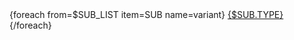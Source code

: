 <div class="snap-scroll-container mb-1 d-flex justify-content-center" data-toggle="snap-scroll">
    <div class="snap-scroll">
    {foreach from=$SUB_LIST item=SUB name=variant}
        <a href="javascript:void(0);"
        id="{$SUB.TYPE_ID}"
        data-id="{$SUB.TYPE_ID}"
        data-subproduct-id="{$SUB.ID}"
        data-pid="{$P.ID}"
        data-target="{$P.ID}{$BLOCK.ID}"
        data-type="{$SUB.TYPE}"
        data-code="{$SUB.CODE}"
        data-price="{$SUB.PRICE}"
        data-stock="{$SUB.STOCK}"
        data-barcode="{$SUB.BARCODE}"
        data-mop="{$SUB.MONEY_ORDER_PERCENT}"
        data-vat="{$SUB.VAT}"
        data-not-discounted="{$SUB.PRICE_NOT_DISCOUNTED}"
        data-group-id="{$GRUP_TIP_NO}"
        data-toggle="variant"
        data-callback="variantCallback"
            class="snap-item {if !$smarty.foreach.variant.last} mr-1{/if} border p-1 sub-button-item{if $SUB.TYPE_ID == $SELECTED && $IS_DEFAULT_VARIANT_ACTIVE|default:1 == 1} selected{/if}{if $SUB.IN_STOCK == false && $NEGATIVE_STOCK == 0} passive{/if}">
            <span>{$SUB.TYPE}</span>
        </a>
    {/foreach}
    </div>
    <div class="snap-prev">
        <i class="ti-arrow-left"></i>
    </div>
    <div class="snap-next">
        <i class="ti-arrow-right"></i>
    </div>
</div>
